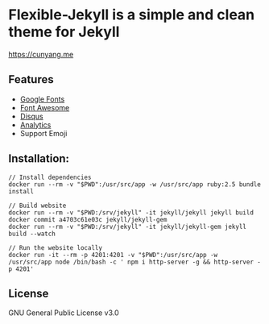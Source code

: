 # Flexible-Jekyll is a simple and clean theme for Jekyll

https://cunyang.me

## Features

- [Google Fonts](https://fonts.google.com/)
- [Font Awesome](http://fontawesome.io/)
- [Disqus](https://disqus.com/)
- [Analytics](https://analytics.google.com/analytics/web/)
- Support Emoji

## Installation:
```
// Install dependencies
docker run --rm -v "$PWD":/usr/src/app -w /usr/src/app ruby:2.5 bundle install

// Build website
docker run --rm -v "$PWD:/srv/jekyll" -it jekyll/jekyll jekyll build
docker commit a4703c61e03c jekyll/jekyll-gem
docker run --rm -v "$PWD:/srv/jekyll" -it jekyll/jekyll-gem jekyll build --watch

// Run the website locally
docker run -it --rm -p 4201:4201 -v "$PWD":/usr/src/app -w /usr/src/app node /bin/bash -c ' npm i http-server -g && http-server -p 4201'
```

## License

GNU General Public License v3.0
